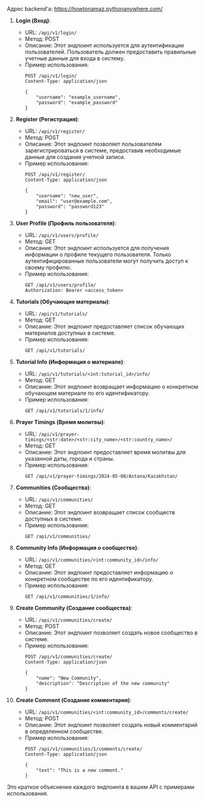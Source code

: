 Адрес backend'a: https://howtonamaz.pythonanywhere.com/

1. **Login (Вход)**:
   - URL: `/api/v1/login/`
   - Метод: POST
   - Описание: Этот эндпоинт используется для аутентификации пользователей. Пользователь должен предоставить правильные учетные данные для входа в систему.
   - Пример использования: 
     ```http
     POST /api/v1/login/
     Content-Type: application/json
     
     {
         "username": "example_username",
         "password": "example_password"
     }
     ```

2. **Register (Регистрация)**:
   - URL: `/api/v1/register/`
   - Метод: POST
   - Описание: Этот эндпоинт позволяет пользователям зарегистрироваться в системе, предоставив необходимые данные для создания учетной записи.
   - Пример использования: 
     ```http
     POST /api/v1/register/
     Content-Type: application/json
     
     {
         "username": "new_user",
         "email": "user@example.com",
         "password": "password123"
     }
     ```

3. **User Profile (Профиль пользователя)**:
   - URL: `/api/v1/users/profile/`
   - Метод: GET
   - Описание: Этот эндпоинт используется для получения информации о профиле текущего пользователя. Только аутентифицированные пользователи могут получить доступ к своему профилю.
   - Пример использования: 
     ```http
     GET /api/v1/users/profile/
     Authorization: Bearer <access_token>
     ```

4. **Tutorials (Обучающие материалы)**:
   - URL: `/api/v1/tutorials/`
   - Метод: GET
   - Описание: Этот эндпоинт предоставляет список обучающих материалов доступных в системе.
   - Пример использования: 
     ```http
     GET /api/v1/tutorials/
     ```

5. **Tutorial Info (Информация о материале)**:
   - URL: `/api/v1/tutorials/<int:tutorial_id>/info/`
   - Метод: GET
   - Описание: Этот эндпоинт возвращает информацию о конкретном обучающем материале по его идентификатору.
   - Пример использования: 
     ```http
     GET /api/v1/tutorials/1/info/
     ```

6. **Prayer Timings (Время молитвы)**:
   - URL: `/api/v1/prayer-timings/<str:date>/<str:city_name>/<str:country_name>/`
   - Метод: GET
   - Описание: Этот эндпоинт предоставляет время молитвы для указанной даты, города и страны.
   - Пример использования: 
     ```http
     GET /api/v1/prayer-timings/2024-05-08/Astana/Kazakhstan/
     ```

7. **Communities (Сообщества)**:
   - URL: `/api/v1/communities/`
   - Метод: GET
   - Описание: Этот эндпоинт возвращает список сообществ доступных в системе.
   - Пример использования: 
     ```http
     GET /api/v1/communities/
     ```

8. **Community Info (Информация о сообществе)**:
   - URL: `/api/v1/communities/<int:community_id>/info/`
   - Метод: GET
   - Описание: Этот эндпоинт предоставляет информацию о конкретном сообществе по его идентификатору.
   - Пример использования: 
     ```http
     GET /api/v1/communities/1/info/
     ```

9. **Create Community (Создание сообщества)**:
   - URL: `/api/v1/communities/create/`
   - Метод: POST
   - Описание: Этот эндпоинт позволяет создать новое сообщество в системе.
   - Пример использования: 
     ```http
     POST /api/v1/communities/create/
     Content-Type: application/json
     
     {
         "name": "New Community",
         "description": "Description of the new community"
     }
     ```

10. **Create Comment (Создание комментария)**:
    - URL: `/api/v1/communities/<int:community_id>/comments/create/`
    - Метод: POST
    - Описание: Этот эндпоинт позволяет создать новый комментарий в определенном сообществе.
    - Пример использования: 
      ```http
      POST /api/v1/communities/1/comments/create/
      Content-Type: application/json
      
      {
          "text": "This is a new comment."
      }
      ```
   
Это краткое объяснение каждого эндпоинта в вашем API с примерами использования.
